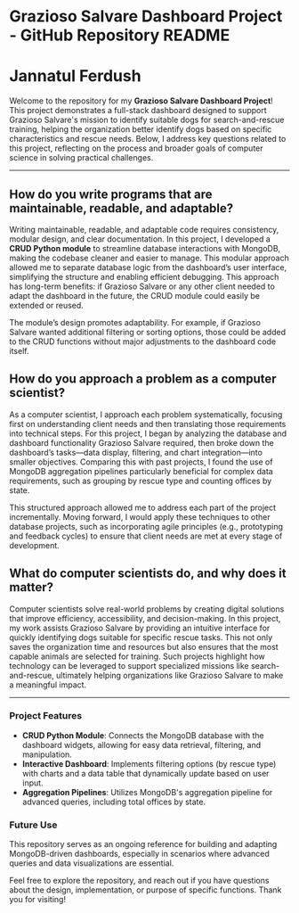 # Grazioso Salvare Dashboard Project - GitHub Repository README
# Jannatul Ferdush

Welcome to the repository for my **Grazioso Salvare Dashboard Project**! This project demonstrates a full-stack dashboard designed to support Grazioso Salvare's mission to identify suitable dogs for search-and-rescue training, helping the organization better identify dogs based on specific characteristics and rescue needs. Below, I address key questions related to this project, reflecting on the process and broader goals of computer science in solving practical challenges.

---

## How do you write programs that are maintainable, readable, and adaptable?

Writing maintainable, readable, and adaptable code requires consistency, modular design, and clear documentation. In this project, I developed a **CRUD Python module** to streamline database interactions with MongoDB, making the codebase cleaner and easier to manage. This modular approach allowed me to separate database logic from the dashboard’s user interface, simplifying the structure and enabling efficient debugging. This approach has long-term benefits: if Grazioso Salvare or any other client needed to adapt the dashboard in the future, the CRUD module could easily be extended or reused.

The module’s design promotes adaptability. For example, if Grazioso Salvare wanted additional filtering or sorting options, those could be added to the CRUD functions without major adjustments to the dashboard code itself.

## How do you approach a problem as a computer scientist?

As a computer scientist, I approach each problem systematically, focusing first on understanding client needs and then translating those requirements into technical steps. For this project, I began by analyzing the database and dashboard functionality Grazioso Salvare required, then broke down the dashboard’s tasks—data display, filtering, and chart integration—into smaller objectives. Comparing this with past projects, I found the use of MongoDB aggregation pipelines particularly beneficial for complex data requirements, such as grouping by rescue type and counting offices by state.

This structured approach allowed me to address each part of the project incrementally. Moving forward, I would apply these techniques to other database projects, such as incorporating agile principles (e.g., prototyping and feedback cycles) to ensure that client needs are met at every stage of development.

## What do computer scientists do, and why does it matter?

Computer scientists solve real-world problems by creating digital solutions that improve efficiency, accessibility, and decision-making. In this project, my work assists Grazioso Salvare by providing an intuitive interface for quickly identifying dogs suitable for specific rescue tasks. This not only saves the organization time and resources but also ensures that the most capable animals are selected for training. Such projects highlight how technology can be leveraged to support specialized missions like search-and-rescue, ultimately helping organizations like Grazioso Salvare to make a meaningful impact.

---

### Project Features

- **CRUD Python Module**: Connects the MongoDB database with the dashboard widgets, allowing for easy data retrieval, filtering, and manipulation.
- **Interactive Dashboard**: Implements filtering options (by rescue type) with charts and a data table that dynamically update based on user input.
- **Aggregation Pipelines**: Utilizes MongoDB's aggregation pipeline for advanced queries, including total offices by state.

### Future Use

This repository serves as an ongoing reference for building and adapting MongoDB-driven dashboards, especially in scenarios where advanced queries and data visualizations are essential.

Feel free to explore the repository, and reach out if you have questions about the design, implementation, or purpose of specific functions. Thank you for visiting!
